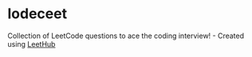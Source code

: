 # lodeceet
Collection of LeetCode questions to ace the coding interview! - Created using [LeetHub](https://github.com/QasimWani/LeetHub)
